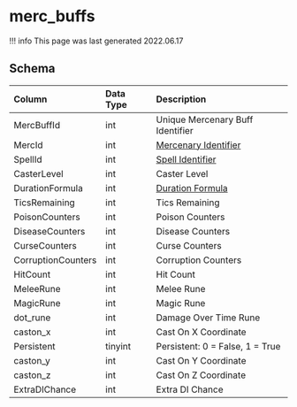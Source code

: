 # merc_buffs

!!! info
	This page was last generated 2022.06.17

## Schema

| Column | Data Type | Description |
| :--- | :--- | :--- |
| MercBuffId | int | Unique Mercenary Buff Identifier |
| MercId | int | [Mercenary Identifier](mercs.md) |
| SpellId | int | [Spell Identifier](spells_new.md) |
| CasterLevel | int | Caster Level |
| DurationFormula | int | [Duration Formula](../../../../categories/spells/buff-duration-formulas) |
| TicsRemaining | int | Tics Remaining |
| PoisonCounters | int | Poison Counters |
| DiseaseCounters | int | Disease Counters |
| CurseCounters | int | Curse Counters |
| CorruptionCounters | int | Corruption Counters |
| HitCount | int | Hit Count |
| MeleeRune | int | Melee Rune |
| MagicRune | int | Magic Rune |
| dot_rune | int | Damage Over Time Rune |
| caston_x | int | Cast On X Coordinate |
| Persistent | tinyint | Persistent: 0 = False, 1 = True |
| caston_y | int | Cast On Y Coordinate |
| caston_z | int | Cast On Z Coordinate |
| ExtraDIChance | int | Extra DI Chance |

